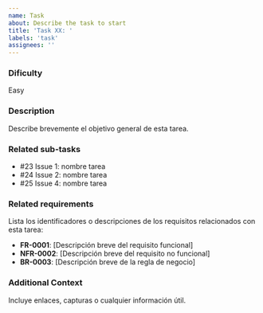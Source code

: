```yaml
---
name: Task
about: Describe the task to start
title: 'Task XX: '
labels: 'task'
assignees: ''
---
```

### Dificulty
Easy
### Description
Describe brevemente el objetivo general de esta tarea.

### Related sub-tasks
- #23 Issue 1: nombre tarea
- #24 Issue 2: nombre tarea
- #25 Issue 4: nombre tarea

### Related requirements
Lista los identificadores o descripciones de los requisitos relacionados con esta tarea:

-  **FR-0001**: [Descripción breve del requisito funcional]
-  **NFR-0002**: [Descripción breve del requisito no funcional]
-  **BR-0003**: [Descripción breve de la regla de negocio]

### Additional Context
Incluye enlaces, capturas o cualquier información útil.
